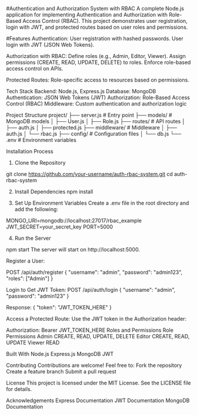 #Authentication and Authorization System with RBAC
A complete Node.js application for implementing Authentication and Authorization with Role-Based Access Control (RBAC). This project demonstrates user registration, login with JWT, and protected routes based on user roles and permissions.

#Features
Authentication: User registration with hashed passwords.
User login with JWT (JSON Web Tokens).


Authorization with RBAC:
Define roles (e.g., Admin, Editor, Viewer).
Assign permissions (CREATE, READ, UPDATE, DELETE) to roles.
Enforce role-based access control on APIs.


Protected Routes:
Role-specific access to resources based on permissions.



Tech Stack
Backend: Node.js, Express.js
Database: MongoDB
Authentication: JSON Web Tokens (JWT)
Authorization: Role-Based Access Control (RBAC)
Middleware: Custom authentication and authorization logic



Project Structure
project/
├── server.js         # Entry point
├── models/           # MongoDB models
│   ├── User.js
│   ├── Role.js
├── routes/           # API routes
│   ├── auth.js
│   ├── protected.js
├── middleware/       # Middleware
│   ├── auth.js
│   └── rbac.js
├── config/           # Configuration files
│   └── db.js
└── .env              # Environment variables


Installation Process
1. Clone the Repository

git clone https://github.com/your-username/auth-rbac-system.git
cd auth-rbac-system

2. Install Dependencies
npm install

3. Set Up Environment Variables
Create a .env file in the root directory and add the following:

MONGO_URI=mongodb://localhost:27017/rbac_example
JWT_SECRET=your_secret_key
PORT=5000

4. Run the Server

npm start
The server will start on http://localhost:5000.


Register a User:

POST /api/auth/register
{
  "username": "admin",
  "password": "admin123",
  "roles": ["Admin"]
}


Login to Get JWT Token:
POST /api/auth/login
{
  "username": "admin",
  "password": "admin123"
}


Response:
{
  "token": "JWT_TOKEN_HERE"
}



Access a Protected Route: Use the JWT token in the Authorization header:

Authorization: Bearer JWT_TOKEN_HERE
Roles and Permissions
Role	Permissions
Admin	CREATE, READ, UPDATE, DELETE
Editor	CREATE, READ, UPDATE
Viewer	READ



Built With
Node.js
Express.js
MongoDB
JWT


Contributing
Contributions are welcome! Feel free to:
Fork the repository
Create a feature branch
Submit a pull request


License
This project is licensed under the MIT License. See the LICENSE file for details.

Acknowledgements
Express Documentation
JWT Documentation
MongoDB Documentation
